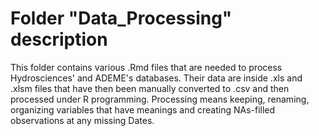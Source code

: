 # Folder "Data_Processing" description

This folder contains various .Rmd files that are needed to process Hydrosciences' and ADEME's databases.
Their data are inside .xls and .xlsm files that have then been manually converted to .csv and then processed under R programming.
Processing means keeping, renaming, organizing variables that have meanings and creating NAs-filled observations at any missing Dates.
